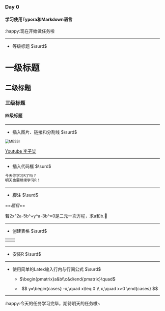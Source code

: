 ### Day 0

#### 学习使用Typora和Markdown语言

:happy:现在开始做任务啦

***

* 等级标题 $\surd$

# 一级标题

## 二级标题

### 三级标题

#### 四级标题

***

* 插入图片、链接和分割线 $\surd$

<img src="C:\Users\Luoxixi\Pictures\Saved Pictures\MESSI.jpg" alt="MESSI" style="zoom: 80%;" />

[Youtube 李子柒]( https://www.youtube.com/channel/UCoC47do520os_4DBMEFGg4A )

***

* 插入代码框 $\surd$

``` R
今天你学习R了吗？
明天也要继续学习R！
```

***

* 脚注 $\surd$

==*题目*==

若2x^2a-5b^+y^a-3b^=0是二元一次方程，求a和b.:dog:

***

* 创建表格 $\surd$

|      |      |
| ---- | ---- |
|      |      |

***

* 安装R $\surd$

***

* 使用简单的Latex输入行内与行间公式 $\surd$

  * $\begin{pmatrix}a&b\\c&d\end{pmatrix}\quad$

  * $$
    y=\begin{cases}
    -x,\quad x\leq 0 \\
    x,\quad x>0
    \end{cases}
    $$

    



***

:happy:今天的任务学习完毕，期待明天的任务嗷~







